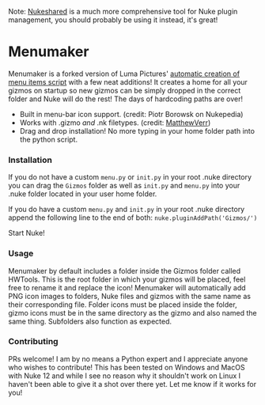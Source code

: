 Note: [Nukeshared](https://maxvanleeuwen.com/project/nukeshared/) is a much more comprehensive tool for Nuke plugin management, you should probably be using it instead, it's great!

# Menumaker
Menumaker is a forked version of Luma Pictures' [automatic creation of menu items script](http://www.nukepedia.com/python/ui/auto-creation-of-menu-items-for-gizmos-menupy) with a few neat additions!  It creates a home for all your gizmos on startup so new gizmos can be simply dropped in the correct folder and Nuke will do the rest!  The days of hardcoding paths are over!

- Built in menu-bar icon support. (credit: Piotr Borowsk on Nukepedia)
- Works with .gizmo _and_ .nk filetypes. (credit: [MatthewVerr](https://github.com/MatthewVerr))
- Drag and drop installation!  No more typing in your home folder path into the python script.

### Installation

If you do not have a custom `menu.py` or `init.py` in your root .nuke directory you can drag the `Gizmos` folder as well as `init.py` and `menu.py` into your .nuke folder located in your user home folder.

If you do have a custom `menu.py` and `init.py` in your root .nuke directory append the following line to the end of both: `nuke.pluginAddPath('Gizmos/')`

Start Nuke!

### Usage

Menumaker by default includes a folder inside the Gizmos folder called HWTools.  This is the root folder in which your gizmos will be placed, feel free to rename it and replace the icon!  Menumaker will automatically add PNG icon images to folders, Nuke files and gizmos with the same name as their corresponding file.  Folder icons must be placed inside the folder, gizmo icons must be in the same directory as the gizmo and also named the same thing.  Subfolders also function as expected.

### Contributing

PRs welcome!  I am by no means a Python expert and I appreciate anyone who wishes to contribute!  This has been tested on Windows and MacOS with Nuke 12 and while I see no reason why it shouldn't work on Linux I haven't been able to give it a shot over there yet.  Let me know if it works for you!